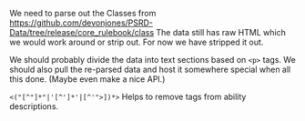 We need to parse out the Classes from https://github.com/devonjones/PSRD-Data/tree/release/core_rulebook/class
The data still has raw HTML which we would work around or strip out. For now we have stripped it out.

We should probably divide the data into text sections based on `<p>` tags. We should also pull the re-parsed data and host it somewhere special when all this done. (Maybe even make a nice API.) 

`<("[^"]*"|'[^']*'|[^'">])*>` Helps to remove tags from ability descriptions.